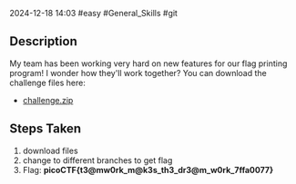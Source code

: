 2024-12-18
14:03
#easy #General_Skills #git

## Description
My team has been working very hard on new features for our flag printing program! I wonder how they'll work together?
You can download the challenge files here:

- [challenge.zip](https://artifacts.picoctf.net/c_titan/70/challenge.zip)

## Steps Taken
1. download files
2. change to different branches to get flag
3. Flag: **picoCTF{t3@mw0rk_m@k3s_th3_dr3@m_w0rk_7ffa0077}**
